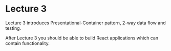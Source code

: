 # Lecture 3

Lecture 3 introduces Presentational-Container pattern, 2-way data flow and testing.

After Lecture 3 you should be able to build React applications which can contain functionality.

